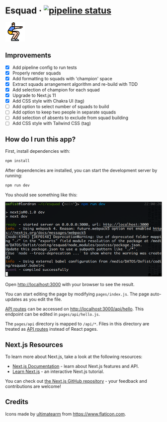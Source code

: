 # Esquad &middot; [![pipeline status](https://gitlab.com/oxfist/esquad/badges/main/pipeline.svg)](https://gitlab.com/oxfist/esquad/-/commits/main)

![Icon of person performing a squat](./public/squat.png)

## Improvements

- [x] Add pipeline config to run tests
- [x] Properly render squads
- [x] Add formatting to squads with 'champion' space
- [x] Extract squads arrangement algorithm and re-build with TDD
- [x] Add selection of champion for each squad
- [x] Upgrade to Next.js 11
- [x] Add CSS style with Chakra UI (tag)
- [ ] Add option to select number of squads to build
- [ ] Add option to keep two people in separate squads
- [ ] Add selection of absents to exclude from squad building
- [ ] Add CSS style with Tailwind CSS (tag)

## How do I run this app?

First, install dependencies with:

```bash
npm install
```

After dependencies are installed, you can start the development server by
running:

```bash
npm run dev
```

You should see something like this:

![Screenshot of `next dev` command](./docs/images/next-dev.png)

Open <http://localhost:3000> with your browser to see the result.

You can start editing the page by modifying `pages/index.js`. The page
auto-updates as you edit the file.

[API routes](https://nextjs.org/docs/api-routes/introduction) can be accessed on
<http://localhost:3000/api/hello>. This endpoint can be edited in
`pages/api/hello.js`.

The `pages/api` directory is mapped to `/api/*`. Files in this directory are
treated as [API routes](https://nextjs.org/docs/api-routes/introduction) instead
of React pages.

## Next.js Resources

To learn more about Next.js, take a look at the following resources:

- [Next.js Documentation](https://nextjs.org/docs) - learn about Next.js
  features and API.
- [Learn Next.js](https://nextjs.org/learn) - an interactive Next.js tutorial.

You can check out
[the Next.js GitHub repository](https://github.com/vercel/next.js/) - your
feedback and contributions are welcome!

## Credits

Icons made by
[ultimatearm](https://www.flaticon.com/authors/ultimatearm 'ultimatearm') from
<https://www.flaticon.com>.
